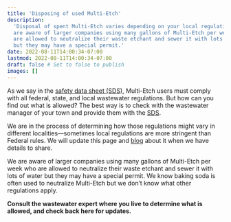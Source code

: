 ```yaml
---
title: 'Disposing of used Multi-Etch'
description:
  'Disposal of spent Multi-Etch varies depending on your local regulations. We
  are aware of larger companies using many gallons of Multi-Etch per week who
  are allowed to neutralize their waste etchant and sewer it with lots of water
  but they may have a special permit.'
date: 2022-08-11T14:00:34-07:00
lastmod: 2022-08-11T14:00:34-07:00
draft: false # Set to false to publish
images: []
---
```


As we say in the [safety data sheet (SDS)](/safety/#sds), Multi-Etch users must
comply with all federal, state, and local wastewater regulations. But how can
you find out what is allowed? The best way is to check with the wastewater
manager of your town and provide them with the [SDS](/safety/#sds).

We are in the process of determining how those regulations might vary in
different localities—sometimes local regulations are more stringent than Federal
rules. We will update this page and [blog](/blog/) about it when we have details
to share.

We are aware of larger companies using many gallons of Multi-Etch per week who
are allowed to neutralize their waste etchant and sewer it with lots of water
but they may have a special permit. We know baking soda is often used to
neutralize Multi-Etch but we don’t know what other regulations apply.

**Consult the wastewater expert where you live to determine what is allowed, and
check back here for updates.**
